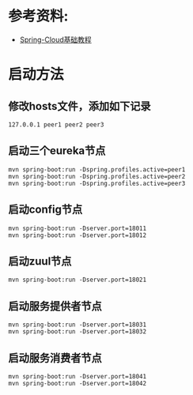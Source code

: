 
# 参考资料:
- [Spring-Cloud基础教程](http://blog.didispace.com/Spring-Cloud基础教程/)
# 启动方法
## 修改hosts文件，添加如下记录
``` console
127.0.0.1 peer1 peer2 peer3
```
## 启动三个eureka节点
``` console
mvn spring-boot:run -Dspring.profiles.active=peer1
mvn spring-boot:run -Dspring.profiles.active=peer2
mvn spring-boot:run -Dspring.profiles.active=peer3
```
## 启动config节点
``` console
mvn spring-boot:run -Dserver.port=18011
mvn spring-boot:run -Dserver.port=18012
```
## 启动zuul节点
``` console
mvn spring-boot:run -Dserver.port=18021
```
## 启动服务提供者节点
``` console
mvn spring-boot:run -Dserver.port=18031
mvn spring-boot:run -Dserver.port=18032
```
## 启动服务消费者节点
``` console
mvn spring-boot:run -Dserver.port=18041
mvn spring-boot:run -Dserver.port=18042
```
